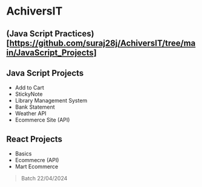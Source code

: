 # AchiversIT

## (Java Script Practices)[https://github.com/suraj28j/AchiversIT/tree/main/JavaScript_Projects] 

## Java Script Projects

- Add to Cart
- StickyNote
- Library Management System
- Bank Statement
- Weather API
- Ecommerce Site (API)

## React Projects

- Basics
- Ecommecre (API)
- Mart Ecommerce


> Batch 22/04/2024